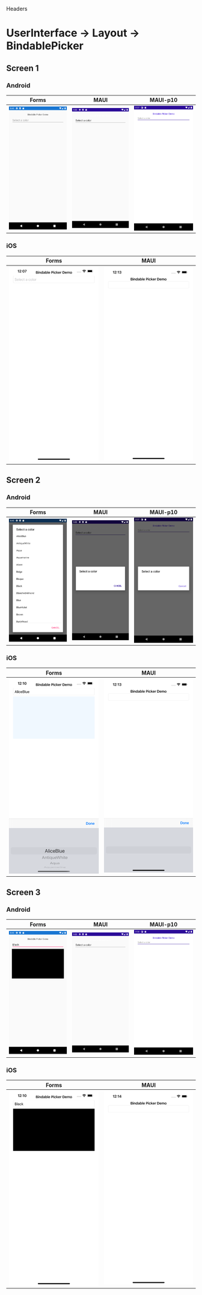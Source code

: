 

Headers
# UserInterface -> Layout -> BindablePicker

## Screen 1

### Android

Forms | MAUI | MAUI-p10
:----------:|:---------:|:---------:
<img src="Forms/Android/menu.png" width="400"/> | <img src="Maui/Android/menu.png" width="400"/> | <img src="Maui-P10/Android/menu.png" width="400"/> 

### iOS

Forms |  MAUI
:----------:|:---------:
<img src="Forms/iOS/menu.png" width="400"/> | <img src="Maui/iOS/menu.png" width="400"/>


## Screen 2

### Android

Forms |  MAUI | MAUI-p10
:----------:|:---------:|:---------:
<img src="Forms/Android/picker.png" width="400"/> | <img src="Maui/Android/picker.png" width="400"/> | <img src="Maui-P10/Android/picker.png" width="400"/>

### iOS

Forms |  MAUI
:----------:|:---------:
<img src="Forms/iOS/picker.png" width="400"/> | <img src="Maui/iOS/picker.png" width="400"/>

## Screen 3

### Android

Forms |  MAUI | MAUI-p10
:----------:|:---------:|:---------:
<img src="Forms/Android/selected.png" width="400"/> | <img src="Maui/Android/selected.png" width="400"/> | <img src="Maui-P10/Android/selected.png" width="400"/>

### iOS

Forms |  MAUI
:----------:|:---------:
<img src="Forms/iOS/selected.png" width="400"/> | <img src="Maui/iOS/selected.png" width="400"/>




